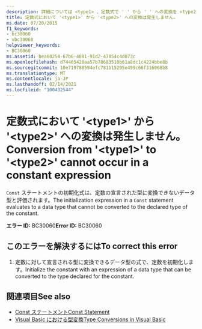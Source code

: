 ```yaml
---
description: 詳細については <type1> 、定数式で ' ' から ' ' への変換を <type2> 行うことはできません。
title: 定数式において '<type1>' から '<type2>' への変換は発生しません。
ms.date: 07/20/2015
f1_keywords:
- bc30060
- vbc30060
helpviewer_keywords:
- BC30060
ms.assetid: bea60254-67b6-4881-91d2-47854c4d073c
ms.openlocfilehash: d74465420aa57b78683510b61a8dc1c4224bbe8b
ms.sourcegitcommit: 10e719780594efc781b15295e499c66f316068b8
ms.translationtype: MT
ms.contentlocale: ja-JP
ms.lasthandoff: 02/14/2021
ms.locfileid: "100432544"
---
```

# <a name="conversion-from-type1-to-type2-cannot-occur-in-a-constant-expression"></a><span data-ttu-id="bb969-103">定数式において '\<type1>' から '\<type2>' への変換は発生しません。</span><span class="sxs-lookup"><span data-stu-id="bb969-103">Conversion from '\<type1>' to '\<type2>' cannot occur in a constant expression</span></span>

<span data-ttu-id="bb969-104">`Const` ステートメントの初期化式は、定数の宣言された型に変換できないデータ型と評価されます。</span><span class="sxs-lookup"><span data-stu-id="bb969-104">The initialization expression in a `Const` statement evaluates to a data type that cannot be converted to the declared type of the constant.</span></span>  
  
 <span data-ttu-id="bb969-105">**エラー ID:** BC30060</span><span class="sxs-lookup"><span data-stu-id="bb969-105">**Error ID:** BC30060</span></span>  
  
## <a name="to-correct-this-error"></a><span data-ttu-id="bb969-106">このエラーを解決するには</span><span class="sxs-lookup"><span data-stu-id="bb969-106">To correct this error</span></span>  
  
1. <span data-ttu-id="bb969-107">定数に対して宣言される型に変換できるデータ型の式で、定数を初期化します。</span><span class="sxs-lookup"><span data-stu-id="bb969-107">Initialize the constant with an expression of a data type that can be converted to the type declared for the constant.</span></span>  
  
## <a name="see-also"></a><span data-ttu-id="bb969-108">関連項目</span><span class="sxs-lookup"><span data-stu-id="bb969-108">See also</span></span>

- [<span data-ttu-id="bb969-109">Const ステートメント</span><span class="sxs-lookup"><span data-stu-id="bb969-109">Const Statement</span></span>](../language-reference/statements/const-statement.md)
- [<span data-ttu-id="bb969-110">Visual Basic における型変換</span><span class="sxs-lookup"><span data-stu-id="bb969-110">Type Conversions in Visual Basic</span></span>](../programming-guide/language-features/data-types/type-conversions.md)
